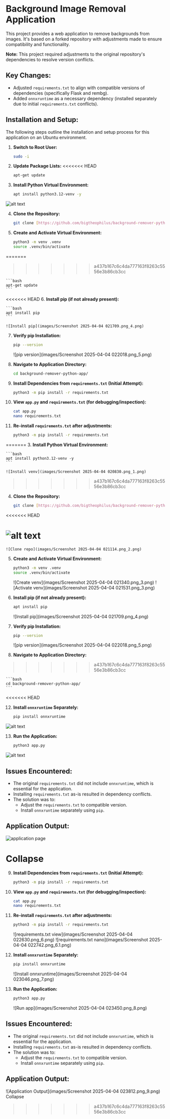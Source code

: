 # Background Image Removal Application

This project provides a web application to remove backgrounds from images. It's based on a forked repository with adjustments made to ensure compatibility and functionality.

**Note:** This project required adjustments to the original repository's dependencies to resolve version conflicts.

## Key Changes:

* Adjusted `requirements.txt` to align with compatible versions of dependencies (specifically Flask and rembg).
* Added `onnxruntime` as a necessary dependency (installed separately due to initial `requirements.txt` conflicts).

## Installation and Setup:

The following steps outline the installation and setup process for this application on an Ubuntu environment.

1.  **Switch to Root User:**

    ```bash
    sudo -i
    ```

2.  **Update Package Lists:**
<<<<<<< HEAD

    ```bash
    apt-get update
    ```

3.  **Install Python Virtual Environment:**

    ```bash
    apt install python3.12-venv -y
    ```
![alt text](<images/Screenshot 2025-04-04 020830.png_1.png>)
    

4.  **Clone the Repository:**

    ```bash
    git clone [https://github.com/bigtheophilus/background-remover-python-app.git](https://github.com/bigtheophilus/background-remover-python-app.git)
    

5.  **Create and Activate Virtual Environment:**

    ```bash
    python3 -m venv .venv
    source .venv/bin/activate
    
=======
>>>>>>> a437b167c6c4da777163f8263c5556e3b86cb3cc

    ```bash
    apt-get update
    ```

<<<<<<< HEAD
6.  **Install pip (if not already present):**

    ```bash
    apt install pip
    ```

    ![Install pip](images/Screenshot 2025-04-04 021709.png_4.png)

7.  **Verify pip Installation:**

    ```bash
    pip --version
    ```

    ![pip version](images/Screenshot 2025-04-04 022018.png_5.png)

8.  **Navigate to Application Directory:**

    ```bash
    cd background-remover-python-app/
    ```

9.  **Install Dependencies from `requirements.txt` (Initial Attempt):**

    ```bash
    python3 -m pip install -r requirements.txt
    ```

10. **View `app.py` and `requirements.txt` (for debugging/inspection):**

    ```bash
    cat app.py
    nano requirements.txt
    ```

11. **Re-install `requirements.txt` after adjustments:**

    ```bash
    python3 -m pip install -r requirements.txt
=======
3.  **Install Python Virtual Environment:**

    ```bash
    apt install python3.12-venv -y
    ```

    ![Install venv](images/Screenshot 2025-04-04 020830.png_1.png)
>>>>>>> a437b167c6c4da777163f8263c5556e3b86cb3cc

4.  **Clone the Repository:**

    ```bash
    git clone [https://github.com/bigtheophilus/background-remover-python-app.git](https://github.com/bigtheophilus/background-remover-python-app.git)
    ```

<<<<<<< HEAD

![alt text](<images/Screenshot 2025-04-04 022742.png_6.1.png>)
=======
    ![Clone repo](images/Screenshot 2025-04-04 021114.png_2.png)

5.  **Create and Activate Virtual Environment:**

    ```bash
    python3 -m venv .venv
    source .venv/bin/activate
    ```

    ![Create venv](images/Screenshot 2025-04-04 021340.png_3.png)
    ![Activate venv](images/Screenshot 2025-04-04 021531.png_3.png)

6.  **Install pip (if not already present):**

    ```bash
    apt install pip
    ```

    ![Install pip](images/Screenshot 2025-04-04 021709.png_4.png)

7.  **Verify pip Installation:**

    ```bash
    pip --version
    ```

    ![pip version](images/Screenshot 2025-04-04 022018.png_5.png)

8.  **Navigate to Application Directory:**
>>>>>>> a437b167c6c4da777163f8263c5556e3b86cb3cc

    ```bash
    cd background-remover-python-app/
    ```

<<<<<<< HEAD

12. **Install `onnxruntime` Separately:**

    ```bash
    pip install onnxruntime
    ```
![alt text](<images/Screenshot 2025-04-04 023046.png_7.png>)
    

13. **Run the Application:**

    ```bash
    python3 app.py
    ```
![alt text](<images/Screenshot 2025-04-04 023450.png_8.png>)
    

## Issues Encountered:

* The original `requirements.txt` did not include `onnxruntime`, which is essential for the application.
* Installing `requirements.txt` as-is resulted in dependency conflicts.
* The solution was to:
    * Adjust the `requirements.txt` to compatible version.
    * Install `onnxruntime` separately using `pip`.

## Application Output:
![application page](<images/Screenshot 2025-04-04 023812.png_9.png>)

Collapse
=======
9.  **Install Dependencies from `requirements.txt` (Initial Attempt):**

    ```bash
    python3 -m pip install -r requirements.txt
    ```

10. **View `app.py` and `requirements.txt` (for debugging/inspection):**

    ```bash
    cat app.py
    nano requirements.txt
    ```

11. **Re-install `requirements.txt` after adjustments:**

    ```bash
    python3 -m pip install -r requirements.txt
    ```

    ![requirements.txt view](images/Screenshot 2025-04-04 022630.png_6.png)
    ![requirements.txt nano](images/Screenshot 2025-04-04 022742.png_6.1.png)

12. **Install `onnxruntime` Separately:**

    ```bash
    pip install onnxruntime
    ```

    ![Install onnxruntime](images/Screenshot 2025-04-04 023046.png_7.png)

13. **Run the Application:**

    ```bash
    python3 app.py
    ```

    ![Run app](images/Screenshot 2025-04-04 023450.png_8.png)

## Issues Encountered:

* The original `requirements.txt` did not include `onnxruntime`, which is essential for the application.
* Installing `requirements.txt` as-is resulted in dependency conflicts.
* The solution was to:
    * Adjust the `requirements.txt` to compatible version.
    * Install `onnxruntime` separately using `pip`.

## Application Output:

![Application Output](images/Screenshot 2025-04-04 023812.png_9.png)
Collapse
   
   


   
   
   
   
   
   
   
   
   
   
   
>>>>>>> a437b167c6c4da777163f8263c5556e3b86cb3cc
